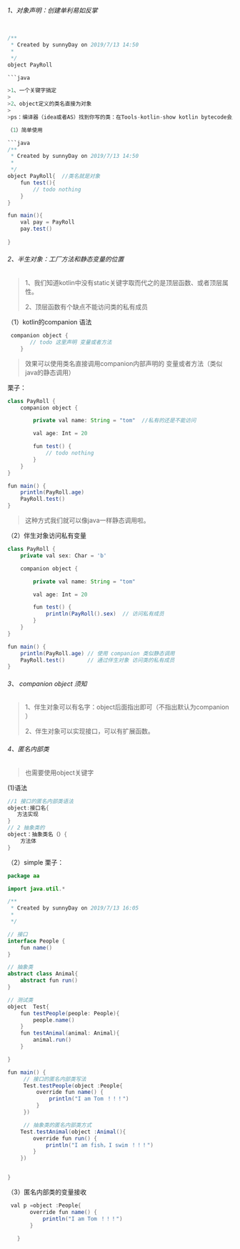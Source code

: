 ###### 1、对象声明：创建单利易如反掌

```java

/**
 * Created by sunnyDay on 2019/7/13 14:50
 *
 */
object PayRoll

```java

>1、一个关键字搞定
>
>2、object定义的类名直接为对象
>
>ps：编译器（idea或者AS）找到你写的类：在Tools-kotlin-show kotlin bytecode会显显示窗口看生成的java代码

（1）简单使用

```java
/**
 * Created by sunnyDay on 2019/7/13 14:50
 *
 */
object PayRoll{  //类名就是对象
    fun test(){
        // todo nothing
    }
}

fun main(){
    val pay = PayRoll
    pay.test()
    
}
```





###### 2、半生对象：工厂方法和静态变量的位置

> 1、我们知道kotlin中没有static关键字取而代之的是顶层函数、或者顶层属性。
>
> 2、顶层函数有个缺点不能访问类的私有成员

（1）kotlin的companion 语法

```java
 companion object {
       // todo 这里声明 变量或者方法
    }
```



> 效果可以使用类名直接调用companion内部声明的 变量或者方法（类似java的静态调用）

栗子：

```java
class PayRoll {
    companion object {

        private val name: String = "tom"  //私有的还是不能访问

        val age: Int = 20

        fun test() {
            // todo nothing
        }
    }
}

fun main() {
    println(PayRoll.age)
    PayRoll.test()
}

```

> 这种方式我们就可以像java一样静态调用啦。

（2）伴生对象访问私有变量

```java
class PayRoll {
    private val sex: Char = 'b'

    companion object {

        private val name: String = "tom" 

        val age: Int = 20

        fun test() {
            println(PayRoll().sex)  // 访问私有成员
        }
    }
}

fun main() {
    println(PayRoll.age) // 使用 companion 类似静态调用
    PayRoll.test()       // 通过伴生对象 访问类的私有成员
}
```



###### 3、  companion object 须知

> 1、伴生对象可以有名字：object后面指出即可（不指出默认为companion ）
>
> 2、伴生对象可以实现接口，可以有扩展函数。

###### 4、匿名内部类

> 也需要使用object关键字

(1)语法

```java
//1 接口的匿名内部类语法
object:接口名{
   方法实现
}
// 2 抽象类的
object：抽象类名（）{
    方法体
}
```



（2）simple 栗子：

```java
package aa

import java.util.*

/**
 * Created by sunnyDay on 2019/7/13 16:05
 *
 */

// 接口
interface People {
    fun name()
}

// 抽象类
abstract class Animal{
    abstract fun run()
}

// 测试类
object  Test{
    fun testPeople(people: People){
        people.name()
    }
    fun testAnimal(animal: Animal){
        animal.run()
    }

}

fun main() {
     // 接口的匿名内部类写法
     Test.testPeople(object :People{
         override fun name() {
             println("I am Tom ！！！")
         }
     })

     // 抽象类的匿名内部类方式
    Test.testAnimal(object :Animal(){
        override fun run() {
            println("I am fish，I swim ！！！")
        }
    })


}
```



（3）匿名内部类的变量接收

```java
 val p =object :People{
       override fun name() {
           println("I am Tom ！！！")
       }

   }
```







